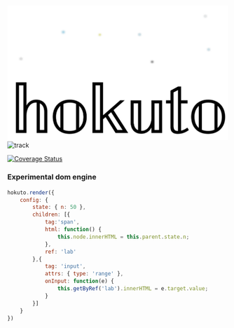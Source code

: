 ![hokuto](hokuto.png)
![track](https://click.jmvc.org/p/fEtBzv7O/1)


[![Coverage Status](https://coveralls.io/repos/github/fedeghe/hokuto/badge.svg?branch=master)](https://coveralls.io/github/fedeghe/hokuto?branch=master)
### Experimental dom engine


``` js
hokuto.render({
    config: {
        state: { n: 50 },
        children: [{
            tag:'span',
            html: function() {
                this.node.innerHTML = this.parent.state.n;
            },
            ref: 'lab'
        },{
            tag: 'input',
            attrs: { type: 'range' },
            onInput: function(e) {
                this.getByRef('lab').innerHTML = e.target.value;
            }
        }]
    }
})
```


  
